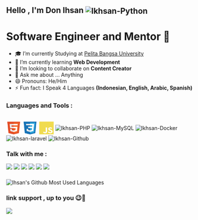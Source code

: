 
## Hello , I'm Don Ihsan <img align="center" alt="Ikhsan-Python" height="40" width="45" src="https://em-content.zobj.net/source/microsoft-teams/337/student_1f9d1-200d-1f393.png">


# Software Engineer and Mentor 👋

- 🎓 I’m currently Studying at [Pelita Bangsa University](https://www.pelitabangsa.ac.id/)
- 🌱 I’m currently learning **Web Development**
- 👯 I’m looking to collaborate on **Content Creator**
- 💬 Ask me about ... Anything
- 😄 Pronouns: He/Him
- ⚡ Fun fact: I Speak 4 Languages **(Indonesian, English, Arabic, Spanish)**


### Languages and Tools :
<div style="display: inline_block"><br>
 <img align="center" alt="Ikhsan-HTML" height="35" width="40" src="https://raw.githubusercontent.com/devicons/devicon/master/icons/html5/html5-original.svg">
 <img align="center" alt="Ikhsan-CSS" height="35" width="40" src="https://raw.githubusercontent.com/devicons/devicon/master/icons/css3/css3-original.svg">
 <img align="center" alt="Ikhsan-Js" height="35" width="40" src="https://raw.githubusercontent.com/devicons/devicon/master/icons/javascript/javascript-plain.svg">
 <img align="Center" alt="Ikhsan-PHP" height="45" width="40" src="https://cdn.jsdelivr.net/gh/devicons/devicon@latest/icons/php/php-original.svg">
 <img align="center" alt="Ikhsan-MySQL" height="50" width="55" src="https://cdn.jsdelivr.net/gh/devicons/devicon/icons/mysql/mysql-original-wordmark.svg">
 <img align="center" alt="Ikhsan-Docker" height="45" width="50" src="https://cdn.jsdelivr.net/gh/devicons/devicon@latest/icons/docker/docker-original-wordmark.svg">
 <img align="center" alt="Ikhsan-laravel" height="55" width="55" src="https://cdn.jsdelivr.net/gh/devicons/devicon@latest/icons/laravel/laravel-original-wordmark.svg">
 <img align="center" alt="Ikhsan-Github" height="35" width="40" src="https://cdn.jsdelivr.net/gh/devicons/devicon/icons/github/github-original-wordmark.svg">
</div>


### Talk with me :

<div> 
  <a href="https://www.youtube.com/@DONIHSAN" target="_blank"><img src="https://img.shields.io/badge/YouTube-FF0000?style=for-the-badge&logo=youtube&logoColor=white" target="_blank"></a>
  <a href="https://www.instagram.com/fakhrudinikhsan98/" target="_blank"><img src="https://img.shields.io/badge/-Instagram-%23E4405F?style=for-the-badge&logo=instagram&logoColor=white" target="_blank"></a>
  <a href="https://discord.gg/2xP549CZ" target="_blank"><img src="https://img.shields.io/badge/Discord-7289DA?style=for-the-badge&logo=discord&logoColor=white" target="_blank"></a> 
  <a href = "mailto:ihsaanef@gmail.com"><img src="https://img.shields.io/badge/Gmail-D14836?style=for-the-badge&logo=gmail&logoColor=white" target="_blank"></a>
  <a href="https://www.tiktok.com/@tiktokofficialindonesia" target="_blank"><img src="https://img.shields.io/badge/TikTok-000000?style=for-the-badge&logo=tiktok&logoColor=white" target="_blank"></a> 
  <a href="https://spoti.fi/41jAgSQ" target="_blank"><img src="https://img.shields.io/badge/Spotify-1ED760?&style=for-the-badge&logo=spotify&logoColor=white" target="_blank"></a> 
  
</div>


###



![Ihsan's Github Most Used Languages](https://github-readme-stats.vercel.app/api/top-langs/?username=DONIHSAN&layout=donut&theme=radical)

### link support , up to you 😉💸

<div> 
  <a href="https://sociabuzz.com/donihsan99/donate" target="_blank"><img src="https://img.shields.io/badge/sponsor-30363D?style=for-the-badge&logo=GitHub-Sponsors&logoColor=#white" target="_blank"></a>
  </div>

